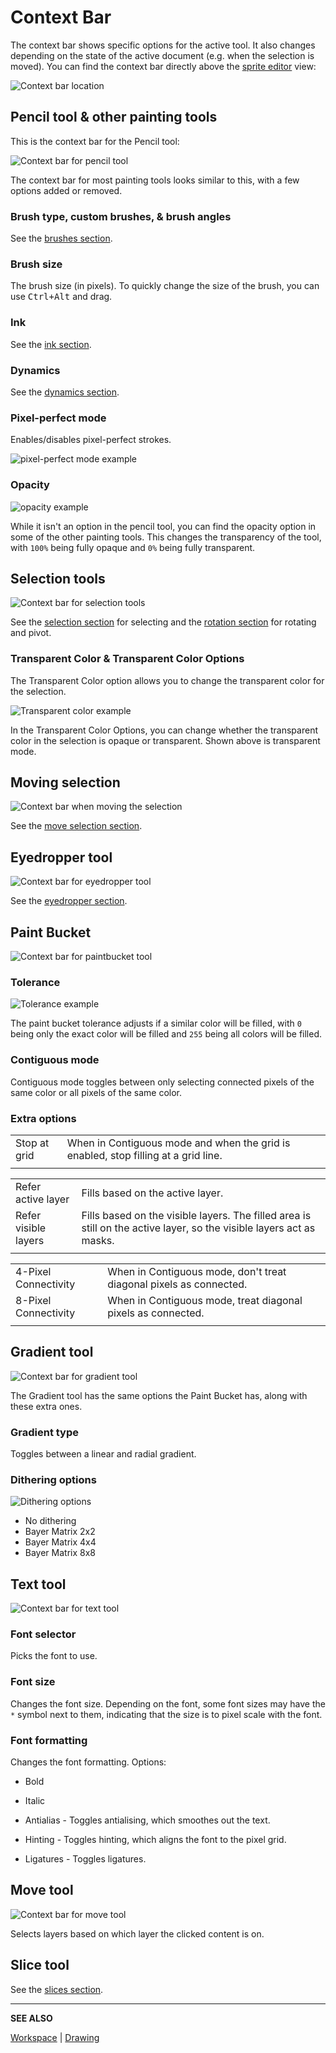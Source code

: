 # Context Bar

The context bar shows specific options for the active tool. It also
changes depending on the state of the active document (e.g. when the selection is moved). You can find the context bar directly above the [sprite editor](sprite-editor.md) view:

![Context bar location](context-bar/contextbar.png)

## Pencil tool & other painting tools

This is the context bar for the Pencil tool:

![Context bar for pencil tool](context-bar/pencil.png)

The context bar for most painting tools looks similar to this, with a few options added or removed.

### Brush type, custom brushes, & brush angles

See the [brushes section](brushes.md).

### Brush size 

The brush size (in pixels). To quickly change the size of the brush, you can use <kbd>Ctrl+Alt</kbd> and drag.

### Ink

See the [ink section](ink.md).

### Dynamics

See the [dynamics section](dynamics.md).

### Pixel-perfect mode

Enables/disables pixel-perfect strokes.

![pixel-perfect mode example](context-bar/pixelperfect.png)

### Opacity

![opacity example](context-bar/opacity.png)

While it isn't an option in the pencil tool, you can find the opacity option in some of the other painting tools. This changes the transparency of the tool, with `100%` being fully opaque and `0%` being fully transparent.

## Selection tools

![Context bar for selection tools](context-bar/selection.png)

See the [selection section](selecting.md) for selecting and the [rotation section](rotate.md) for rotating and pivot.

### Transparent Color & Transparent Color Options

The Transparent Color option allows you to change the transparent color for the selection.

![Transparent color example](context-bar/transparent.gif)

In the Transparent Color Options, you can change whether the transparent color in the selection is opaque or transparent. Shown above is transparent mode.

## Moving selection

![Context bar when moving the selection](context-bar/movingselection.png)

See the [move selection section](move-selection.md).

## Eyedropper tool

![Context bar for eyedropper tool](context-bar/eyedropper.png)

See the [eyedropper section](eyedropper.md).

## Paint Bucket

![Context bar for paintbucket tool](context-bar/paintbucket.png)

### Tolerance

![Tolerance example](context-bar/tolerance.gif)

The paint bucket tolerance adjusts if a similar color will be filled, with `0` being only the exact color will be filled and `255` being all colors will be filled. 

### Contiguous mode

Contiguous mode toggles between only selecting connected pixels of the same color or all pixels of the same color. 

### Extra options

|||
|-|-|
|Stop at grid| When in Contiguous mode and when the grid is enabled, stop filling at a grid line. 
||

|||
|-|-|
|Refer active layer| Fills based on the active layer.
|Refer visible layers | Fills based on the visible layers. The filled area is still on the active layer, so the visible layers act as masks.
||

|||
|-|-|
|4-Pixel Connectivity| When in Contiguous mode, don't treat diagonal pixels as connected.
|8-Pixel Connectivity| When in Contiguous mode, treat diagonal pixels as connected.
||

## Gradient tool

![Context bar for gradient tool](context-bar/gradient.png)

The Gradient tool has the same options the Paint Bucket has, along with these extra ones.

### Gradient type

Toggles between a linear and radial gradient.

### Dithering options

![Dithering options](context-bar/dithering.png)

- No dithering
- Bayer Matrix 2x2
- Bayer Matrix 4x4
- Bayer Matrix 8x8

## Text tool

![Context bar for text tool](context-bar/text.png)

### Font selector

Picks the font to use.

### Font size

Changes the font size. Depending on the font, some font sizes may have the `*` symbol next to them, indicating that the size is to pixel scale with the font.

### Font formatting

Changes the font formatting. Options:

- Bold
- Italic

- Antialias - Toggles antialising, which smoothes out the text.
- Hinting - Toggles hinting, which aligns the font to the pixel grid.
- Ligatures - Toggles ligatures.

## Move tool

![Context bar for move tool](context-bar/move.png)

Selects layers based on which layer the clicked content is on.

## Slice tool

See the [slices section](slices.md).

---

**SEE ALSO**

[Workspace](workspace.md) |
[Drawing](drawing.md) 